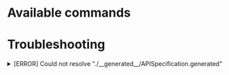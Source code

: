 # Available commands

# Troubleshooting

<details>
<summary>[ERROR] Could not resolve "./__generated__/APISpecification.generated"</summary>
<p>

This `api` package generates code from route handler of next.js,
so you'd better run next.js development server before you generate codes

```shell
   yarn dev
   yarn workspace api generate:orval:dev
```

</p>
</details>

